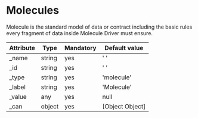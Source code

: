 # Molecules

Molecule is the standard model of data or contract including the basic rules every fragment of data inside Molecule Driver must ensure.

| Attribute | Type   | Mandatory | Default value   |
| --------- | ------ | --------- | --------------- |
| _name     | string | 	   yes    | ' '             |
| _id       | string |    yes    | ' '             |
| _type 	  | string |    yes    | 'molecule'      |
| _label 	  | string |    yes    | 'Molecule'      |
| _value 	  | any    |    yes    | null            |
| _can 	  | object |    yes    | [Object Object] |

